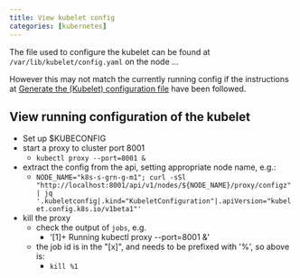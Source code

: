 ```yaml
---
title: View kubelet config
categories: [kubernetes]
---
```

The file used to configure the kubelet can be found at
`/var/lib/kubelet/config.yaml` on the node ...
<!--more-->

However this may not match the currently running config if the instructions
at [Generate the (Kubelet) configuration file](https://kubernetes.io/docs/tasks/administer-cluster/reconfigure-kubelet/) have been followed.

## View running configuration of the kubelet

- Set up $KUBECONFIG
- start a proxy to cluster port 8001
  - `kubectl proxy --port=8001 &`
- extract the config from the api, setting appropriate node name, e.g.:
  - `NODE_NAME="k8s-s-grn-g-m1"; curl -sSl "http://localhost:8001/api/v1/nodes/${NODE_NAME}/proxy/configz" | jq '.kubeletconfig|.kind="KubeletConfiguration"|.apiVersion="kubelet.config.k8s.io/v1beta1"'`
- kill the proxy
  - check the output of `jobs`, e.g.
    - '[1]+ Running    kubectl proxy --port=8001 &'
  - the job id is in the "[x]", and needs to be prefixed with '%', so above is:
    - `kill %1`
